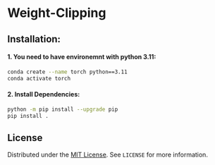 # Weight-Clipping


## Installation:
#### 1. You need to have environemnt with python 3.11:
``` sh
conda create --name torch python==3.11
conda activate torch
```
#### 2. Install Dependencies:
```sh
python -m pip install --upgrade pip
pip install .
```

## License
Distributed under the [MIT License](https://opensource.org/licenses/MIT). See `LICENSE` for more information.
